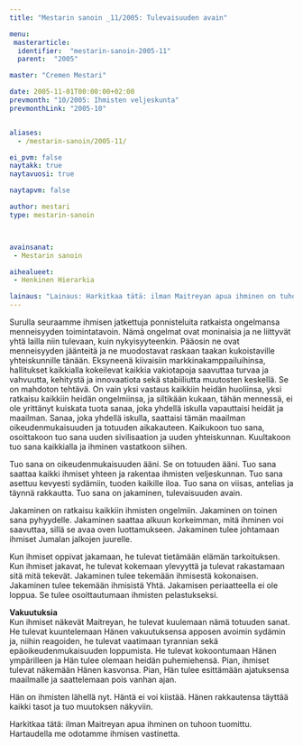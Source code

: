 ```yaml
---
title: "Mestarin sanoin _11/2005: Tulevaisuuden avain"

menu:
 masterarticle:
  identifier:  "mestarin-sanoin-2005-11"
  parent:  "2005"

master: "Cremen Mestari"

date: 2005-11-01T00:00:00+02:00
prevmonth: "10/2005: Ihmisten veljeskunta"
prevmonthLink: "2005-10"


aliases:
  - /mestarin-sanoin/2005-11/

ei_pvm: false
naytakk: true
naytavuosi: true

naytapvm: false

author: mestari
type: mestarin-sanoin



avainsanat:
 - Mestarin sanoin

aihealueet:
 - Henkinen Hierarkia

lainaus: "Lainaus: Harkitkaa tätä: ilman Maitreyan apua ihminen on tuhoon tuomittu. Hartaudella me odotamme ihmisen vastinetta."
---
```

<p>Surulla seuraamme ihmisen jatkettuja ponnisteluita ratkaista ongelmansa menneisyyden toimintatavoin. Nämä ongelmat ovat moninaisia ja ne liittyvät yhtä lailla niin tulevaan, kuin nykyisyyteenkin. Pääosin ne ovat menneisyyden jäänteitä ja ne muodostavat raskaan taakan kukoistaville yhteiskunnille tänään. Eksyneenä kiivaisiin markkinakamppailuihinsa, hallitukset kaikkialla kokeilevat kaikkia vakiotapoja saavuttaa turvaa ja vahvuutta, kehitystä ja innovaatiota sekä stabiiliutta muutosten keskellä. Se on mahdoton tehtävä. On vain yksi vastaus kaikkiin heidän huoliinsa, yksi ratkaisu kaikkiin heidän ongelmiinsa, ja siltikään kukaan, tähän mennessä, ei ole yrittänyt kuiskata tuota sanaa, joka yhdellä iskulla vapauttaisi heidät ja maailman. Sanaa, joka yhdellä iskulla, saattaisi tämän maailman oikeudenmukaisuuden ja totuuden aikakauteen. Kaikukoon tuo sana, osoittakoon tuo sana uuden sivilisaation ja uuden yhteiskunnan. Kuultakoon tuo sana kaikkialla ja ihminen vastatkoon siihen.</p>
<p>Tuo sana on oikeudenmukaisuuden ääni. Se on totuuden ääni. Tuo sana saattaa kaikki ihmiset yhteen ja rakentaa ihmisten veljeskunnan. Tuo sana asettuu kevyesti sydämiin, tuoden kaikille iloa. Tuo sana on viisas, antelias ja täynnä rakkautta. Tuo sana on jakaminen, tulevaisuuden avain.</p>
<p>Jakaminen on ratkaisu kaikkiin ihmisten ongelmiin. Jakaminen on toinen sana pyhyydelle. Jakaminen saattaa alkuun korkeimman, mitä ihminen voi saavuttaa, sillä se avaa oven luottamukseen. Jakaminen tulee johtamaan ihmiset Jumalan jalkojen juurelle.</p>
<p>Kun ihmiset oppivat jakamaan, he tulevat tietämään elämän tarkoituksen. Kun ihmiset jakavat, he tulevat kokemaan ylevyyttä ja tulevat rakastamaan sitä mitä tekevät. Jakaminen tulee tekemään ihmisestä kokonaisen. Jakaminen tulee tekemään ihmisistä Yhtä. Jakamisen periaatteella ei ole loppua. Se tulee osoittautumaan ihmisten pelastukseksi.</p>
<p><strong>Vakuutuksia</strong><br>
Kun ihmiset näkevät Maitreyan, he tulevat kuulemaan nämä totuuden sanat. He tulevat kuuntelemaan Hänen vakuutuksensa apposen avoimin sydämin ja, niihin reagoiden, he tulevat vaatimaan tyrannian sekä epäoikeudenmukaisuuden loppumista. He tulevat kokoontumaan Hänen ympärilleen ja Hän tulee olemaan heidän puhemiehensä. Pian, ihmiset tulevat näkemään Hänen kasvonsa. Pian, Hän tulee esittämään ajatuksensa maailmalle ja saattelemaan pois vanhan ajan.</p>
<p>Hän on ihmisten lähellä nyt. Häntä ei voi kiistää. Hänen rakkautensa täyttää kaikki tasot ja tuo muutoksen näkyviin.</p>
<p>Harkitkaa tätä: ilman Maitreyan apua ihminen on tuhoon tuomittu. Hartaudella me odotamme ihmisen vastinetta.</p>